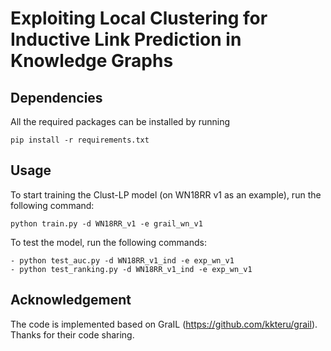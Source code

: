 # Exploiting Local Clustering for Inductive Link Prediction in Knowledge Graphs

## Dependencies
All the required packages can be installed by running
```
pip install -r requirements.txt
```
## Usage
To start training the Clust-LP model (on WN18RR v1 as an example), run the following command:
```
python train.py -d WN18RR_v1 -e grail_wn_v1
```

To test the model, run the following commands:
```
- python test_auc.py -d WN18RR_v1_ind -e exp_wn_v1
- python test_ranking.py -d WN18RR_v1_ind -e exp_wn_v1
```

## Acknowledgement
The code is implemented based on GraIL (https://github.com/kkteru/grail). Thanks for their code sharing.
